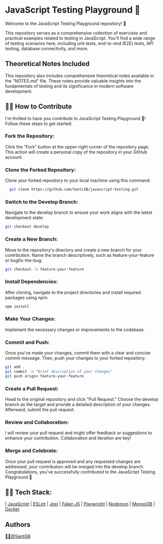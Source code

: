 # JavaScript Testing Playground 🧪

Welcome to the JavaScript Testing Playground repository! 👋

This repository serves as a comprehensive collection of exercises and practical examples related to testing in JavaScript. You'll find a wide range of testing scenarios here, including unit tests, end-to-end (E2E) tests, API testing, database connectivity, and more.

## Theoretical Notes Included

This repository also includes comprehensive theoretical notes available in the "NOTES.md" file. These notes provide valuable insights into the fundamentals of testing and its significance in modern software development.

## 👨‍💻 How to Contribute

I'm thrilled to have you contribute to JavaScript Testing Playground 🧪!
Follow these steps to get started:

### Fork the Repository:

Click the "Fork" button at the upper-right corner of the repository page. This action will create a personal copy of the repository in your GitHub account.

### Clone the Forked Repository:

Clone your forked repository to your local machine using this command:

```bash
  git clone https://github.com/SantiSB/javascript-testing.git
```

### Switch to the Develop Branch:

Navigate to the develop branch to ensure your work aligns with the latest development state:

```bash
git checkout develop
```

### Create a New Branch:

Move to the repository's directory and create a new branch for your contribution. Name the branch descriptively, such as feature-your-feature or bugfix-the-bug:

```bash
git checkout -b feature-your-feature
```

### Install Dependencies:

After cloning, navigate to the project directories and install required packages using npm:

```bash
npm install
```

### Make Your Changes:

Implement the necessary changes or improvements to the codebase.

### Commit and Push:

Once you've made your changes, commit them with a clear and concise commit message. Then, push your changes to your forked repository:

```bash
git add .
git commit -m "Brief description of your changes"
git push origin feature-your-feature
```

### Create a Pull Request:

Head to the original repository and click "Pull Request." Choose the develop branch as the target and provide a detailed description of your changes. Afterward, submit the pull request.

### Review and Collaboration:

I will review your pull request and might offer feedback or suggestions to enhance your contribution. Collaboration and iteration are key!

### Merge and Celebrate:

Once your pull request is approved and any requested changes are addressed, your contribution will be merged into the develop branch. Congratulations, you've successfully contributed to the JavaScript Testing Playground 🎉

## 👨‍💻 Tech Stack:

| [JavaScript](https://developer.mozilla.org/es/docs/Web/JavaScript)
| [ESLint](https://eslint.org/)
| [Jest](https://jestjs.io/)
| [Faker-JS](https://fakerjs.dev/)
| [Playwright](https://playwright.dev/)
| [Nodemon](https://nodemon.io/)
| [MongoDB](https://www.mongodb.com/)
| [Docker](https://www.docker.com/)

## Authors

[🐱‍💻@SantiSB](https://github.com/SantiSB)
